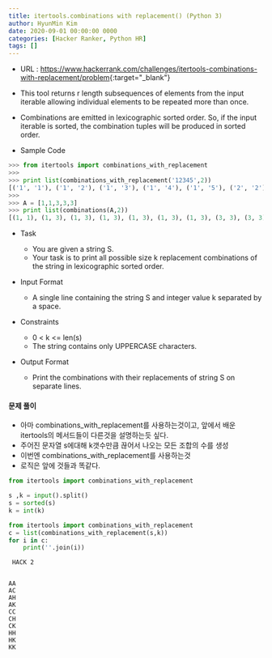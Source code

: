 ```yaml
---
title: itertools.combinations with replacement() (Python 3)
author: HyunMin Kim
date: 2020-09-01 00:00:00 0000
categories: [Hacker Ranker, Python HR]
tags: []
---
```


- URL : <https://www.hackerrank.com/challenges/itertools-combinations-with-replacement/problem>{:target="_blank"}

- This tool returns r length subsequences of elements from the input iterable allowing individual elements to be repeated more than once.
- Combinations are emitted in lexicographic sorted order. So, if the input iterable is sorted, the combination tuples will be produced in sorted order.

- Sample Code
```python
>>> from itertools import combinations_with_replacement
>>> 
>>> print list(combinations_with_replacement('12345',2))
[('1', '1'), ('1', '2'), ('1', '3'), ('1', '4'), ('1', '5'), ('2', '2'), ('2', '3'), ('2', '4'), ('2', '5'), ('3', '3'), ('3', '4'), ('3', '5'), ('4', '4'), ('4', '5'), ('5', '5')]
>>> 
>>> A = [1,1,3,3,3]
>>> print list(combinations(A,2))
[(1, 1), (1, 3), (1, 3), (1, 3), (1, 3), (1, 3), (1, 3), (3, 3), (3, 3), (3, 3)]
```

- Task
    - You are given a string S.
    - Your task is to print all possible size k replacement combinations of the string in lexicographic sorted order.

- Input Format
    - A single line containing the string S and integer value k separated by a space.

- Constraints
    - 0 < k <= len(s)
    - The string contains only UPPERCASE characters.

- Output Format
    - Print the combinations with their replacements of string S on separate lines.

#### 문제 풀이
- 아마 combinations_with_replacement를 사용하는것이고, 앞에서 배운 itertools의 메서드들이 다른것을 설명하는듯 싶다.
- 주어진 문자열 s에대해 k갯수만큼 끊어서 나오는 모든 조합의 수를 생성
- 이번엔 combinations_with_replacement를 사용하는것
- 로직은 앞에 것들과 똑같다.


```python
from itertools import combinations_with_replacement

s ,k = input().split()
s = sorted(s)
k = int(k)

from itertools import combinations_with_replacement
c = list(combinations_with_replacement(s,k))
for i in c:
    print(''.join(i))
```

     HACK 2


    AA
    AC
    AH
    AK
    CC
    CH
    CK
    HH
    HK
    KK